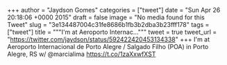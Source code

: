
+++
author = "Jaydson Gomes"
categories = ["tweet"]
date = "Sun Apr 26 20:18:06 +0000 2015"
draft = false
image = "No media found for this Tweet"
slug = "3e134487004c31fe8686b1fb3b2dba3b23fff178"
tags = ["tweet"]
title = """I'm at Aeroporto Internac..."""
tweet = true
tweet_url = "https://twitter.com/jaydson/status/592422420453134338"
+++
I'm at Aeroporto Internacional de Porto Alegre / Salgado Filho (POA) in Porto Alegre, RS w/ @marcialima https://t.co/1zaXxwfXST
